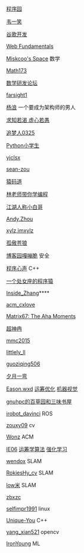 [程序园](http://www.voidcn.com/)



[韦一笑](http://www.skywind.me)

[谷歌开发](https://developers.google.cn/) 

[Web Fundamentals               ](https://developers.google.cn/web/fundamentals/)

[Miskcoo's Space](http://blog.miskcoo.com/)  数学	

[Math173](http://lanqi.org/)

[数学研发论坛](https://bbs.emath.ac.cn/)



[farsight1](https://blog.csdn.net/farsight1)

[杨浪](https://www.cnblogs.com/yanglang/)  一个要成为架构师的男人

[求知若渴 虚心若愚](https://www.cnblogs.com/cxxjohnson/)

[追梦人0325](https://me.csdn.net/zwz1984)

[Python小学生](https://me.csdn.net/qq_31518167)

[yjclsx](https://blog.csdn.net/yjclsx)

[sean-zou](https://me.csdn.net/a19881029)

[猿码道](https://www.jianshu.com/u/657c611b2e07)

[林老师带你学编程](https://me.csdn.net/linzhiqiang0316)

[江湖人称小白哥](https://me.csdn.net/dd864140130)

[Andy.Zhou](https://www.cnblogs.com/andy-zhou/)

[xylz,imxylz](http://www.blogjava.net/xylz/)

[孤傲苍狼](https://www.cnblogs.com/xdp-gacl/)

[博客园嘎嘣脆](https://www.cnblogs.com/LyShark/) 安全

[程序心声](https://me.csdn.net/guoduhua) C++

[一个处女座的程序猿](https://blog.csdn.net/qq_41185868)

[Inside_Zhang](https://me.csdn.net/lanchunhui)****

[acm_cxlove](https://blog.csdn.net/ACM_cxlove)

[Matrix67: The Aha Moments](http://www.matrix67.com/blog/)

[超神冉](https://me.csdn.net/qq997843911)

[mmc2015](https://me.csdn.net/mmc2015)

[littlely_ll](https://blog.csdn.net/littlely_ll)

[guoziqing506](https://blog.csdn.net/guoziqing506)

[夕月一弯](https://www.cnblogs.com/wt869054461/)

[Eason.wxd](https://blog.csdn.net/App_12062011)  [运筹优化](https://blog.csdn.net/App_12062011/column/info/32251) [机器视觉](https://blog.csdn.net/App_12062011/column/info/33959)

 [gnuhpc的百草园和三味书屋](https://www.cnblogs.com/gnuhpc/)

[irobot_davinci](https://blog.csdn.net/irobot_davinci) ROS

[zouxy09](https://blog.csdn.net/zouxy09) cv

[Wonz](https://blog.csdn.net/Wonz5130)  ACM

[IE06](https://blog.csdn.net/kittyzc)  [运筹学算法](https://blog.csdn.net/kittyzc/column/info/26511)  [强化学习](https://blog.csdn.net/kittyzc/column/info/33845)

[wendox](https://me.csdn.net/wendox) SLAM

[RokiesHy_cv](https://blog.csdn.net/stihy) SLAM

[low米](https://blog.csdn.net/baoxiao7872) SLAM

[zbxzc](https://blog.csdn.net/u014568921)

[selfimpr1991](https://blog.csdn.net/yeswenqian) linux 

[Unique-You](https://blog.csdn.net/qq_22238021) C++

[yang_xian521](https://me.csdn.net/yang_xian521) opencv

[IronYoung](https://blog.csdn.net/yOung_One)  ML